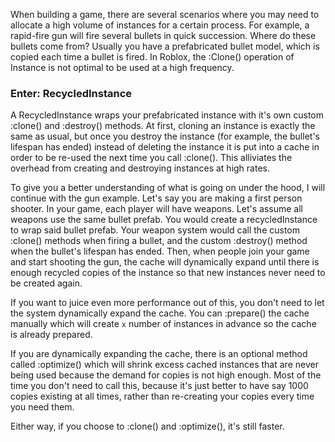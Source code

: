 When building a game, there are several scenarios where you may need to allocate a high volume of instances for a certain process. For example, a rapid-fire gun will fire several bullets in quick succession. Where do these bullets come from? Usually you have a prefabricated bullet model, which is copied each time a bullet is fired. In Roblox, the :Clone() operation of Instance is not optimal to be used at a high frequency.

### Enter: RecycledInstance

A RecycledInstance wraps your prefabricated instance with it's own custom :clone() and :destroy() methods. At first, cloning an instance is exactly the same as usual, but once you destroy the instance (for example, the bullet's lifespan has ended) instead of deleting the instance it is put into a cache in order to be re-used the next time you call :clone(). This alliviates the overhead from creating and destroying instances at high rates.

To give you a better understanding of what is going on under the hood, I will continue with the gun example. Let's say you are making a first person shooter. In your game, each player will have weapons. Let's assume all weapons use the same bullet prefab. You would create a recycledInstance to wrap said bullet prefab. Your weapon system would call the custom :clone() methods when firing a bullet, and the custom :destroy() method when the bullet's lifespan has ended. Then, when people join your game and start shooting the gun, the cache will dynamically expand until there is enough recycled copies of the instance so that new instances never need to be created again.

If you want to juice even more performance out of this, you don't need to let the system dynamically expand the cache. You can :prepare() the cache manually which will create `x` number of instances in advance so the cache is already prepared.

If you are dynamically expanding the cache, there is an optional method called :optimize() which will shrink excess cached instances that are never being used because the demand for copies is not high enough. Most of the time you don't need to call this, because it's just better to have say 1000 copies existing at all times, rather than re-creating your copies every time you need them.

Either way, if you choose to :clone() and :optimize(), it's still faster.
